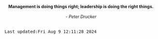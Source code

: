 
<div align="center"><b><span>Management is doing things right; leadership is doing the right things.</span></b><br><br><i> - Peter Drucker</i></div>
<br><br><kbd>Last updated:Fri Aug  9 12:11:28 2024</kbd>